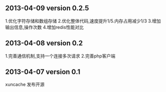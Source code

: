 ## 2013-04-09  version 0.2.5
1.优化字符存储和数组存储
2.优化整体代码,速度提升1/5.内存占用减少1/3
3.增加输出信息,操作次数
4.增加redis性能对比
## 2013-04-08  version 0.2
1.完善通信机制,支持一个连接多次请求
2.完善php客户端
## 2013-04-07  version 0.1
xuncache 发布开源